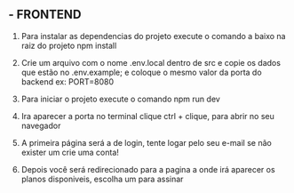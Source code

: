 ## - FRONTEND
1. Para instalar as dependencias do projeto execute o comando a baixo na raiz do projeto
    npm install

2. Crie um arquivo com o nome .env.local dentro de src e copie os dados que estão no .env.example;
    e coloque o mesmo valor da porta do backend
        ex: PORT=8080

3. Para iniciar o projeto execute o comando
    npm run dev

4. Ira aparecer a porta no terminal clique ctrl + clique, para abrir no seu navegador

5. A primeira página será a de login, tente logar pelo seu e-mail se não exister um crie uma conta!

6. Depois você será redirecionado para a pagina a onde irá aparecer os planos disponiveis, escolha um para assinar 